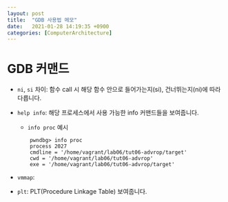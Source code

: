 ```yaml
---
layout: post
title:  "GDB 사용법 메모"
date:   2021-01-28 14:19:35 +0900
categories: [ComputerArchitecture]
---
```


# GDB 커맨드

- `ni`, `si` 차이: 함수 call 시 해당 함수 안으로 들어가는지(si), 건너뛰는지(ni)에 따라 다릅니다. 

- `help info`: 해당 프로세스에서 사용 가능한 info 커맨드들을 보여줍니다.   
    - `info proc` 예시
    
    ```
        pwndbg> info proc           
        process 2027
        cmdline = '/home/vagrant/lab06/tut06-advrop/target'    
        cwd = '/home/vagrant/lab06/tut06-advrop'       
        exe = '/home/vagrant/lab06/tut06-advrop/target' 
    ```

- `vmmap`: 

- `plt`: PLT(Procedure Linkage Table) 보여줍니다.

